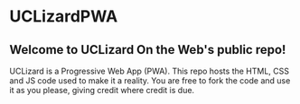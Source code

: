 # UCLizardPWA

## Welcome to UCLizard On the Web's public repo!
UCLizard is a Progressive Web App (PWA). This repo hosts the HTML, CSS and JS code used to make it a reality.
You are free to fork the code and use it as you please, giving credit where credit is due.
